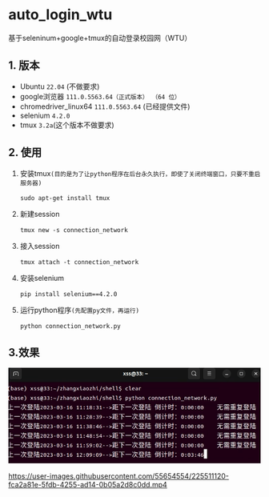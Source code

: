 # auto_login_wtu
基于seleninum+google+tmux的自动登录校园网（WTU）

## 1. 版本
- Ubuntu `22.04` (不做要求)
- google浏览器    `111.0.5563.64（正式版本） （64 位）`
- chromedriver_linux64    `111.0.5563.64` (已经提供文件)
- selenium  `4.2.0`
- tmux  `3.2a`(这个版本不做要求)

## 2. 使用
1. 安装tmux`(目的是为了让python程序在后台永久执行，即使了关闭终端窗口，只要不重启服务器)`
    ```
    sudo apt-get install tmux
    ```
2. 新建session
    ```
    tmux new -s connection_network
    ```
3. 接入session
    ```
    tmux attach -t connection_network
    ```
4. 安装selenium
   ```
   pip install selenium==4.2.0
   ```
5. 运行python程序`(先配置py文件，再运行)` 
    ```
    python connection_network.py
    ```

## 3.效果
<div align=center>
    <img src="./pic/login.png"/>
</div>


https://user-images.githubusercontent.com/55654554/225511120-fca2a81e-5fdb-4255-ad14-0b05a2d8c0dd.mp4


  
